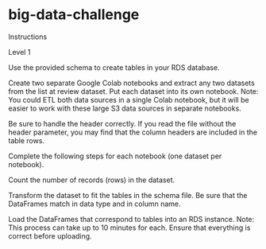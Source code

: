 # big-data-challenge
Instructions

Level 1


Use the provided schema to create tables in your RDS database.


Create two separate Google Colab notebooks and extract any two datasets from the list at review dataset. Put each dataset into its own notebook.
Note: You could ETL both data sources in a single Colab notebook, but it will be easier to work with these large S3 data sources in separate notebooks.


Be sure to handle the header correctly. If you read the file without the header parameter, you may find that the column headers are included in the table rows.


Complete the following steps for each notebook (one dataset per notebook).


Count the number of records (rows) in the dataset.


Transform the dataset to fit the tables in the schema file. Be sure that the DataFrames match in data type and in column name.


Load the DataFrames that correspond to tables into an RDS instance. Note: This process can take up to 10 minutes for each. Ensure that everything is correct before uploading.
